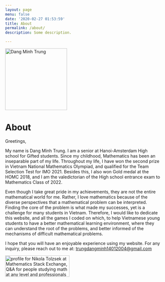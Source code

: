 ```yaml
---
layout: page
menu: false
date: '2020-02-27 01:53:59'
title: About
permalink: /about/
description: Some description.

---
```


<img class="img-rounded" src="https://res.cloudinary.com/dogipandt/image/upload/v1635869152/Minh_Trung_Dang-Circle_pjmzjw.jpg" alt="Dang Minh Trung" width="200">

# About
Greetings,

My name is Dang Minh Trung. I am a senior at Hanoi-Amsterdam High school for Gifted students. Since my childhood, Mathematics has been an inseparable part of my life. Throughout my life, I have won the second prize in Vietnam National Mathematics Olympiad, and qualified for the Team Selection Test for IMO 2021. Besides this, I also won Gold medal at the HOMC 2018, and I am the valedictorian of the High school entrance exam to Mathematics Class of 2022. 

Even though I take great pride in my achievements, they are not the entire mathematical world for me. Rather, I love mathematics because of the diverse perspectives that a mathematical problem can be interpreted. Finding the core of the problem is what made my successes, yet is a challenge for many students in Vietnam. Therefore, I would like to dedicate this website, and all the games I coded on which, to help Vietnamese young students to have a better mathematical learning environment, where they can understand the root of the problems, and better informed of the mechanisms of difficult mathematical problems.

 I hope that you will have an enjoyable experience using my website. For any inquiry, please reach out to me at: trungdangminh14012004@gmail.com

<a href="https://math.stackexchange.com/users/756249/nikola-tolzsek"><img src="https://math.stackexchange.com/users/flair/756249.png" width="208" height="69" alt="profile for Nikola Tolzsek at Mathematics Stack Exchange, Q&amp;A for people studying math at any level and professionals in related fields" title="profile for Nikola Tolzsek at Mathematics Stack Exchange, Q&amp;A for people studying math at any level and professionals in related fields"></a>

